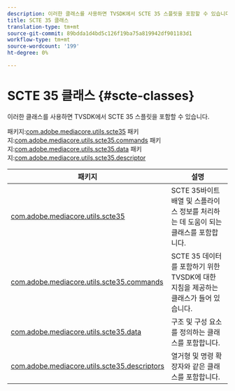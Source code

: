 ```yaml
---
description: 이러한 클래스를 사용하면 TVSDK에서 SCTE 35 스플릿을 포함할 수 있습니다.
title: SCTE 35 클래스
translation-type: tm+mt
source-git-commit: 89bdda1d4bd5c126f19ba75a819942df901183d1
workflow-type: tm+mt
source-wordcount: '199'
ht-degree: 0%

---
```



# SCTE 35 클래스 {#scte-classes}

이러한 클래스를 사용하면 TVSDK에서 SCTE 35 스플릿을 포함할 수 있습니다.

패키지:[com.adobe.mediacore.utils.scte35](https://help.adobe.com/en_US/primetime/api/psdk/asdoc-dhls_1.4/com/adobe/mediacore/utils/scte35/package-detail.html)
패키지:[com.adobe.mediacore.utils.scte35.commands](https://help.adobe.com/en_US/primetime/api/psdk/asdoc-dhls_1.4/com/adobe/mediacore/utils/scte35/commands/package-detail.html)
패키지:[com.adobe.mediacore.utils.scte35.data](https://help.adobe.com/en_US/primetime/api/psdk/asdoc-dhls_1.4/com/adobe/mediacore/utils/scte35/data/package-detail.html)
패키지:[com.adobe.mediacore.utils.scte35.descriptor](https://help.adobe.com/en_US/primetime/api/psdk/asdoc-dhls_1.4/com/adobe/mediacore/utils/scte35/descriptors/package-detail.html)

| 패키지 | 설명 |
|---|---|
| [com.adobe.mediacore.utils.scte35](https://help.adobe.com/en_US/primetime/api/psdk/asdoc-dhls_1.4/com/adobe/mediacore/utils/scte35/package-detail.html) | SCTE 35바이트 배열 및 스플라이스 정보를 처리하는 데 도움이 되는 클래스를 포함합니다. |
| [com.adobe.mediacore.utils.scte35.commands](https://help.adobe.com/en_US/primetime/api/psdk/asdoc-dhls_1.4/com/adobe/mediacore/utils/scte35/commands/package-detail.html) | SCTE 35 데이터를 포함하기 위한 TVSDK에 대한 지침을 제공하는 클래스가 들어 있습니다. |
| [com.adobe.mediacore.utils.scte35.data](https://help.adobe.com/en_US/primetime/api/psdk/asdoc-dhls_1.4/com/adobe/mediacore/utils/scte35/data/package-detail.html) | 구조 및 구성 요소를 정의하는 클래스를 포함합니다. |
| [com.adobe.mediacore.utils.scte35.descriptors](https://help.adobe.com/en_US/primetime/api/psdk/asdoc-dhls_1.4/com/adobe/mediacore/utils/scte35/descriptors/package-detail.html) | 열거형 및 명령 확장자와 같은 클래스를 포함합니다. |

